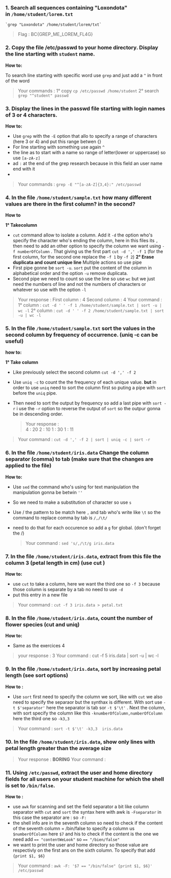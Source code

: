 ### 1. Search all sequences containing "Loxondota" in `/home/student/lorem.txt`
    `grep "Loxondota" /home/student/lorem/txt`
 > Flag : BC{GREP_ME_LOREM_FL4G}
    
### 2. Copy the file /etc/passwd to your home directory. Display the line starting with `student` name.
**How to:**

To search line starting with specific word use `grep` and just add a `^` in front of the word 

> Your commands : 1° copy `cp /etc/passwd /home/student`
 2° search `grep "^student" passwd`
    
### 3. Display the lines in the passwd file starting with login names of 3 or 4 characters.
**How to:**

- Use `grep` with the `-E` option that allo to specify a range of characters (here 3 or 4) and put this range betwen {}
- For line starting with something use again `^`
- the line as to start with a name so range of letter(lower or uppercase) so use `[a-zA-z]`
- ad `:` at the end of the grep research because in this field an user name end with it
- 
   
 > Your commands : `grep -E "^[a-zA-Z]{3,4}:" /etc/passwd`
    
### 4. In the file `/home/student/sample.txt` how many different values are there in the first column? in the second?
**How to**

**1° Takecolumn** 
- `cut`  command allow to isolate a column. Add it `-d` the option who's specify the character who's ending the column, here in this files its `,` then need to add an other option to specify the column we want using `-f numberOfColumn` . That giving us the first part `cut -d ',' -f 1` (for the first column, for the second one replace the `-f 1` by `-f 2`)
**2° Erase duplicata and count unique line**
Multiple actions so use pipe
- First pipe gonne be `sort -u`. `sort` put the content of the column in alphabetical order and the option `-u` remove duplicata.
- Second pipe we need to count so use the line so use `wc` but we just need the numbers of line and not the numbers of characters or whatever so use with the option `-l`

> Your response :  First column : 4 Second column : 4
 > Your command :
 > 1° column : `cut -d ' ' -f 1 /home/student/sample.txt | sort -u | wc -l`
 > 2° column : `cut -d ' ' -f 2 /home/student/sample.txt | sort -u | wc -l`

### 5. In the file `/home/student/sample.txt` sort the values in the second column by frequency of occurrence. (uniq -c can be useful)
**how to:**

**1° Take column**
- Like previously select the second column `cut -d ',' -f 2`
- Use `uniq -c` to count the the frequency of each unique value. **but** in order to use `uniq` need to sort the column first so puting a pipe with `sort` before the `uniq` pipe.
- Then need to sort the output by frequency so add a last pipe with `sort -r` i use the `-r` option to reverse the output of `sort` so the outpur gonna be in descending order.
    
  > Your response :    
 4 : 20
 2 : 10
 1 : 30
 1 : 11
 > Your command : `cut -d ',' -f 2 | sort | uniq -c | sort -r`
    
### 6. In the file `/home/student/iris.data` Change the column separator (comma) to tab (make sure that the changes are applied to the file)
**How to:**
- Use `sed` the command who's using for text manipulation the manipulation gonna be betwin `''`
- So we need to make a substitution of character so use `s`
- Use / the pattern to be match here `,` and tab who's write like `\t` so the command to replace comma by tab is `/,/\t/`
- need to do that for each occurence so add a `g` for global. (don't forget the /)

  > Your command : `sed 's/,/\t/g iris.data`
    
### 7. In the file `/home/student/iris.data`, extract from this file the column 3 (petal length in cm) (use cut )
**How to:**
- use `cut` to take a column, here we want the third one so `-f 3` because those column is separate by a tab no need to use `-d`
- put this entry in a new file 


 > Your command : `cut -f 3 iris.data > petal.txt`
    
### 8. In the file `/home/student/iris.data`, count the number of flower species (cut and uniq)
**How to:**

- Same as the exercices 4
 
 >your response : 3
 Your command : cut -f 5 iris.data | sort -u | wc -l
    
### 9. In the file `/home/student/iris.data`, sort by increasing petal length (see sort options)
**How to :**
- Use `sort` first need to specify the column we sort, like with `cut` we also need to specify the separaor but the synthax is different. With sort use `-t $'separator'` here the separator is tab sor `-t $'\t'` . Next the column, with sort specify the column like this `-knumberOfColumn,numberOfColumn`  here the third one so `-k3,3` 

 
> Your command :  `sort -t $'\t' -k3,3  iris.data`
    
### 10. In the file `/home/student/iris.data`, show only lines with petal length greater than the average size
    
 > Your response :  **BORING**
> Your command : 
    
### 11. Using `/etc/passwd`, extract the user and home directory fields for all users on your student machine for which the shell is set to `/bin/false`.
**How to :**
- use `awk` for scanning and set the field separator a bit like column separator with `cut` and `sort` the syntax here with awk is `-Fseparator` in this case the separator are : so `-F:` 
- the shell info are in the seventh column so need to check if the content of the seventh column = /bin/false to specify a column us `$numberOfColumn` here `$7` and his to check if the content is the one we need add `== "contentWeLook"` so `== "/bien/false"`
- we want to print the user and home directory so those value are respectivly on the first ans on the sixth column. To specify that add `{print $1, $6}`

 > Your command : `awk -F: '$7 == "/bin/false" {print $1, $6}' /etc/passwd`